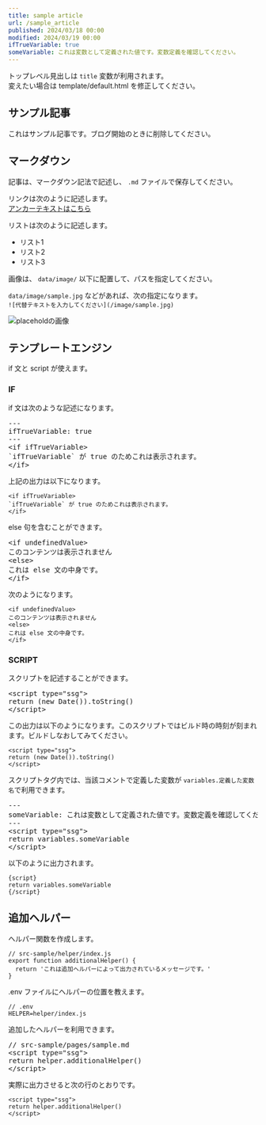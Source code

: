 ```yaml
---
title: sample article
url: /sample_article
published: 2024/03/18 00:00
modified: 2024/03/19 00:00
ifTrueVariable: true
someVariable: これは変数として定義された値です。変数定義を確認してください。
---
```


トップレベル見出しは `title` 変数が利用されます。  
変えたい場合は template/default.html を修正してください。

## サンプル記事

これはサンプル記事です。ブログ開始のときに削除してください。

## マークダウン

記事は、マークダウン記法で記述し、 `.md` ファイルで保存してください。

リンクは次のように記述します。  
[アンカーテキストはこちら](http://example.com)

リストは次のように記述します。
* リスト1
* リスト2
* リスト3

画像は、 `data/image/` 以下に配置して、パスを指定してください。

`data/image/sample.jpg` などがあれば、次の指定になります。  
`![代替テキストを入力してください](/image/sample.jpg)`

![placeholdの画像](https://placehold.jp/150x150.png)

## テンプレートエンジン

if 文と script が使えます。

### IF

if 文は次のような記述になります。

<pre>
---
ifTrueVariable: true
---
&lt;if ifTrueVariable>
`ifTrueVariable` が true のためこれは表示されます。
&lt;/if>
</pre>

上記の出力は以下になります。

```
<if ifTrueVariable>
`ifTrueVariable` が true のためこれは表示されます。
</if>
```

else 句を含むことができます。

<pre>
&lt;if undefinedValue>
このコンテンツは表示されません
&lt;else>
これは else 文の中身です。
&lt;/if>
</pre>

次のようになります。
```
<if undefinedValue>
このコンテンツは表示されません
<else>
これは else 文の中身です。
</if>
```

### SCRIPT

スクリプトを記述することができます。

<pre>
&lt;script type="ssg"&gt;
return (new Date()).toString()
&lt;/script&gt;
</pre>

この出力は以下のようになります。このスクリプトではビルド時の時刻が刻まれます。ビルドしなおしてみてください。

```
<script type="ssg">
return (new Date()).toString()
</script>
```

スクリプトタグ内では、当該コメントで定義した変数が `variables.定義した変数名`で利用できます。

<pre>
---
someVariable: これは変数として定義された値です。変数定義を確認してください。
---
&lt;script type="ssg">
return variables.someVariable
&lt;/script>
</pre>

以下のように出力されます。
```
{script}
return variables.someVariable
{/script}
```

## 追加ヘルパー

ヘルパー関数を作成します。
```
// src-sample/helper/index.js
export function additionalHelper() {
  return 'これは追加ヘルパーによって出力されているメッセージです。'
}
```

.env ファイルにヘルパーの位置を教えます。
```
// .env
HELPER=helper/index.js
```

追加したヘルパーを利用できます。
<pre>
// src-sample/pages/sample.md
&lt;script type="ssg">
return helper.additionalHelper()
&lt;/script>
</pre>

実際に出力させると次の行のとおりです。
```
<script type="ssg">
return helper.additionalHelper()
</script>
```
